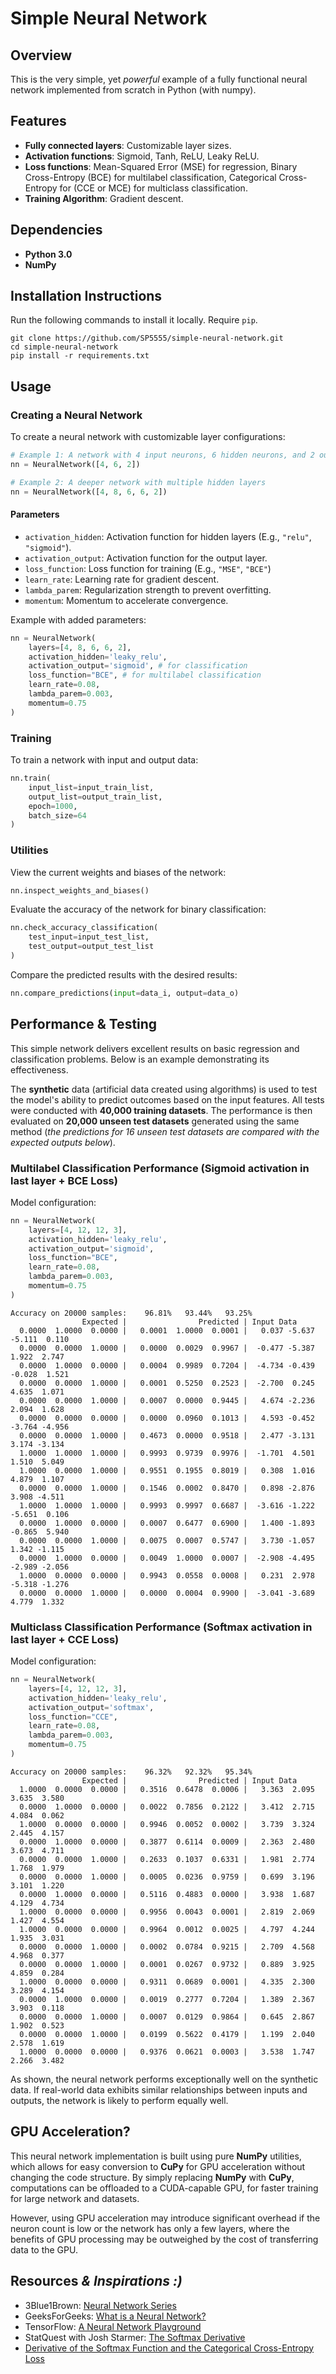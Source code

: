 
# Simple Neural Network

## Overview
This is the very simple, yet *powerful* example of a fully functional neural network implemented from scratch in Python (with numpy).

## Features
- **Fully connected layers**: Customizable layer sizes.
- **Activation functions**: Sigmoid, Tanh, ReLU, Leaky ReLU.
- **Loss functions**: Mean-Squared Error (MSE) for regression, Binary Cross-Entropy (BCE) for multilabel classification, Categorical Cross-Entropy for (CCE or MCE) for multiclass classification.
- **Training Algorithm**: Gradient descent.

## Dependencies
* **Python 3.0**
* **NumPy**

## Installation Instructions
Run the following commands to install it locally. Require `pip`.
```
git clone https://github.com/SP5555/simple-neural-network.git
cd simple-neural-network
pip install -r requirements.txt
```

## Usage

### Creating a Neural Network
To create a neural network with customizable layer configurations:
```python
# Example 1: A network with 4 input neurons, 6 hidden neurons, and 2 output neurons
nn = NeuralNetwork([4, 6, 2])

# Example 2: A deeper network with multiple hidden layers
nn = NeuralNetwork([4, 8, 6, 6, 2])
```
#### Parameters
* `activation_hidden`: Activation function for hidden layers (E.g., `"relu"`, `"sigmoid"`).
* `activation_output`: Activation function for the output layer.
* `loss_function`: Loss function for training (E.g., `"MSE"`, `"BCE"`)
* `learn_rate`: Learning rate for gradient descent.
* `lambda_parem`: Regularization strength to prevent overfitting.
* `momentum`: Momentum to accelerate convergence.

Example with added parameters:
```python
nn = NeuralNetwork(
	layers=[4, 8, 6, 6, 2],
	activation_hidden='leaky_relu',
	activation_output='sigmoid', # for classification
	loss_function="BCE", # for multilabel classification
	learn_rate=0.08,
	lambda_parem=0.003,
	momentum=0.75
)
```
### Training
To train a network with input and output data:
```python
nn.train(
	input_list=input_train_list,
	output_list=output_train_list,
	epoch=1000,
	batch_size=64
)
```
### Utilities
View the current weights and biases of the network:
```python
nn.inspect_weights_and_biases()
```
Evaluate the accuracy of the network for binary classification:
```python
nn.check_accuracy_classification(
	test_input=input_test_list,
	test_output=output_test_list
)
```
Compare the predicted results with the desired results:
```python
nn.compare_predictions(input=data_i, output=data_o)
```

## Performance & Testing
This simple network delivers excellent results on basic regression and classification problems. Below is an example demonstrating its effectiveness.

The **synthetic** data (artificial data created using algorithms) is used to test the model's ability to predict outcomes based on the input features. All tests were conducted with **40,000 training datasets**. The performance is then evaluated on **20,000 unseen test datasets** generated using the same method (*the predictions for 16 unseen test datasets are compared with the expected outputs below*).
### Multilabel Classification Performance (Sigmoid activation in last layer + BCE Loss)
Model configuration:
```python
nn = NeuralNetwork(
    layers=[4, 12, 12, 3],
    activation_hidden='leaky_relu',
    activation_output='sigmoid',
    loss_function="BCE",
    learn_rate=0.08,
    lambda_parem=0.003,
    momentum=0.75
)
```
```
Accuracy on 20000 samples:    96.81%   93.44%   93.25%
                Expected |                Predicted | Input Data
  0.0000  1.0000  0.0000 |   0.0001  1.0000  0.0001 |   0.037 -5.637 -5.111  0.110
  0.0000  0.0000  1.0000 |   0.0000  0.0029  0.9967 |  -0.477 -5.387  1.922  2.747
  0.0000  1.0000  0.0000 |   0.0004  0.9989  0.7204 |  -4.734 -0.439 -0.028  1.521
  0.0000  0.0000  1.0000 |   0.0001  0.5250  0.2523 |  -2.700  0.245  4.635  1.071
  0.0000  0.0000  1.0000 |   0.0007  0.0000  0.9445 |   4.674 -2.236  2.094  1.628
  0.0000  0.0000  0.0000 |   0.0000  0.0960  0.1013 |   4.593 -0.452 -3.764 -4.956
  0.0000  0.0000  1.0000 |   0.4673  0.0000  0.9518 |   2.477 -3.131  3.174 -3.134
  1.0000  1.0000  1.0000 |   0.9993  0.9739  0.9976 |  -1.701  4.501  1.510  5.049
  1.0000  0.0000  1.0000 |   0.9551  0.1955  0.8019 |   0.308  1.016  4.879  1.107
  0.0000  0.0000  1.0000 |   0.1546  0.0002  0.8470 |   0.898 -2.876  3.908 -4.511
  1.0000  1.0000  1.0000 |   0.9993  0.9997  0.6687 |  -3.616 -1.222 -5.651  0.106
  0.0000  1.0000  0.0000 |   0.0007  0.6477  0.6900 |   1.400 -1.893 -0.865  5.940
  0.0000  0.0000  1.0000 |   0.0075  0.0007  0.5747 |   3.730 -1.057  1.342 -1.115
  0.0000  1.0000  0.0000 |   0.0049  1.0000  0.0007 |  -2.908 -4.495 -2.989 -2.056
  1.0000  0.0000  0.0000 |   0.9943  0.0558  0.0008 |   0.231  2.978 -5.318 -1.276
  0.0000  0.0000  1.0000 |   0.0000  0.0004  0.9900 |  -3.041 -3.689  4.779  1.332
```
### Multiclass Classification Performance (Softmax activation in last layer + CCE Loss)
Model configuration:
```python
nn = NeuralNetwork(
    layers=[4, 12, 12, 3],
    activation_hidden='leaky_relu',
    activation_output='softmax',
    loss_function="CCE",
    learn_rate=0.08,
    lambda_parem=0.003,
    momentum=0.75
)
```
```
Accuracy on 20000 samples:    96.32%   92.32%   95.34%
                Expected |                Predicted | Input Data
  1.0000  0.0000  0.0000 |   0.3516  0.6478  0.0006 |   3.363  2.095  3.635  3.580
  0.0000  1.0000  0.0000 |   0.0022  0.7856  0.2122 |   3.412  2.715  4.084  0.062
  1.0000  0.0000  0.0000 |   0.9946  0.0052  0.0002 |   3.739  3.324  2.445  4.157
  0.0000  1.0000  0.0000 |   0.3877  0.6114  0.0009 |   2.363  2.480  3.673  4.711
  0.0000  0.0000  1.0000 |   0.2633  0.1037  0.6331 |   1.981  2.774  1.768  1.979
  0.0000  0.0000  1.0000 |   0.0005  0.0236  0.9759 |   0.699  3.196  3.101  1.220
  0.0000  1.0000  0.0000 |   0.5116  0.4883  0.0000 |   3.938  1.687  4.129  4.734
  1.0000  0.0000  0.0000 |   0.9956  0.0043  0.0001 |   2.819  2.069  1.427  4.554
  1.0000  0.0000  0.0000 |   0.9964  0.0012  0.0025 |   4.797  4.244  1.935  3.031
  0.0000  0.0000  1.0000 |   0.0002  0.0784  0.9215 |   2.709  4.568  4.968  0.377
  0.0000  0.0000  1.0000 |   0.0001  0.0267  0.9732 |   0.889  3.925  4.859  0.284
  1.0000  0.0000  0.0000 |   0.9311  0.0689  0.0001 |   4.335  2.300  3.289  4.154
  0.0000  1.0000  0.0000 |   0.0019  0.2777  0.7204 |   1.389  2.367  3.903  0.118
  0.0000  0.0000  1.0000 |   0.0007  0.0129  0.9864 |   0.645  2.867  1.902  0.523
  0.0000  0.0000  1.0000 |   0.0199  0.5622  0.4179 |   1.199  2.040  2.578  1.619
  1.0000  0.0000  0.0000 |   0.9376  0.0621  0.0003 |   3.538  1.747  2.266  3.482
```
As shown, the neural network performs exceptionally well on the synthetic data. If real-world data exhibits similar relationships between inputs and outputs, the network is likely to perform equally well.

## GPU Acceleration?
This neural network implementation is built using pure **NumPy** utilities, which allows for easy conversion to **CuPy** for GPU acceleration without changing the code structure. By simply replacing **NumPy** with **CuPy**, computations can be offloaded to a CUDA-capable GPU, for faster training for large network and datasets.

However, using GPU acceleration may introduce significant overhead if the neuron count is low or the network has only a few layers, where the benefits of GPU processing may be outweighed by the cost of transferring data to the GPU.

## Resources *& Inspirations :)*
- 3Blue1Brown: [Neural Network Series](https://youtube.com/playlist?list=PLZHQObOWTQDNU6R1_67000Dx_ZCJB-3pi&si=856ZSYGlqoSCdHB2)
- GeeksForGeeks: [What is a Neural Network?](https://www.geeksforgeeks.org/neural-networks-a-beginners-guide/)
- TensorFlow: [A Neural Network Playground](https://playground.tensorflow.org/)
- StatQuest with Josh Starmer: [The Softmax Derivative](https://youtu.be/M59JElEPgIg?si=S_ERldGE5K5Jib0E)
- [Derivative of the Softmax Function and the Categorical Cross-Entropy Loss](https://towardsdatascience.com/derivative-of-the-softmax-function-and-the-categorical-cross-entropy-loss-ffceefc081d1)
